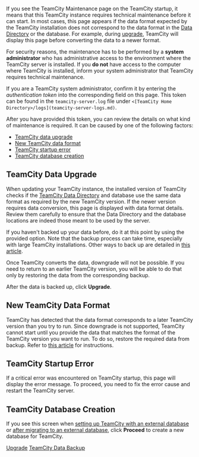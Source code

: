 [//]: # (title: TeamCity Maintenance Mode)
[//]: # (auxiliary-id: TeamCity Maintenance Mode)

If you see the TeamCity Maintenance page on the TeamCity startup, it means that this TeamCity instance requires technical maintenance before it can start. In most cases, this page appears if the data format expected by the TeamCity installation does not correspond to the data format in the [Data Directory](teamcity-data-directory.md) or the database. For example, during [upgrade](upgrading-teamcity-server-and-agents.md), TeamCity will display this page before converting the data to a newer format.

For security reasons, the maintenance has to be performed by a __system administrator__ who has administrative access to the environment where the TeamCity server is installed. If you __do not__ have access to the computer where TeamCity is installed, inform your system administrator that TeamCity requires technical maintenance.

If you are a TeamCity system administrator, confirm it by entering the _authentication token_ into the corresponding field on this page. This token can be found in the `teamcity-server.log` file under `<[TeamCity Home Directory>/logs](teamcity-server-logs.md)`.

After you have provided this token, you can review the details on what kind of maintenance is required. It can be caused by one of the following factors:
* [TeamCity data upgrade](#TeamCity+Data+Upgrade)
* [New TeamCity data format](#New+TeamCity+Data+Format)
* [TeamCity startup error](#TeamCity+Startup+Error)
* [TeamCity database creation](#TeamCity+Database+Creation)

<!--[//]: # (Internal note. Do not delete. "TeamCity Maintenance Moded316e49.txt")-->

## TeamCity Data Upgrade

When updating your TeamCity instance, the installed version of TeamCity checks if the [TeamCity Data Directory](teamcity-data-directory.md) and database use the same data format as required by the new TeamCity version. If the newer version requires data conversion, this page is displayed with data format details. Review them carefully to ensure that the Data Directory and the database locations are indeed those meant to be used by the server.

If you haven't backed up your data before, do it at this point by using the provided option. Note that the backup process can take time, especially with large TeamCity installations. Other ways to back up are detailed in [this article](teamcity-data-backup.md).

Once TeamCity converts the data, downgrade will not be possible. If you need to return to an earlier TeamCity version, you will be able to do that only by restoring the data from the corresponding backup.

After the data is backed up, click __Upgrade__.

<!--[//]: # (Internal note. Do not delete. "TeamCity Maintenance Moded316e91.txt")-->

## New TeamCity Data Format

TeamCity has detected that the data format corresponds to a later TeamCity version than you try to run. Since downgrade is not supported, TeamCity cannot start until you provide the data that matches the format of the TeamCity version you want to run. To do so, restore the required data from backup. Refer to [this article](restoring-teamcity-data-from-backup.md) for instructions.

## TeamCity Startup Error

If a critical error was encountered on TeamCity startup, this page will display the error message. To proceed, you need to fix the error cause and restart the TeamCity server.

## TeamCity Database Creation

If you see this screen when [setting up TeamCity with an external database](set-up-external-database.md) or [after migrating to an external database](migrating-to-external-database.md), click __Proceed__ to create a new database for TeamCity.
 
<seealso>
        <category ref="installation">
            <a href="upgrading-teamcity-server-and-agents.md">Upgrade</a>
        </category>
        <category ref="admin-guide">
            <a href="teamcity-data-backup.md">TeamCity Data Backup</a>
        </category>
</seealso>